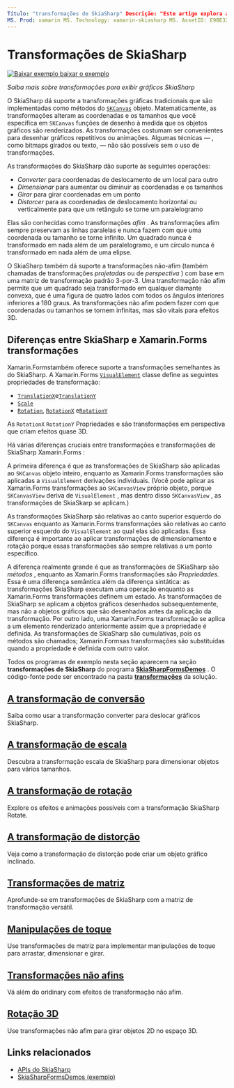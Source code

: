 ```yaml
---
Título: "transformações de SkiaSharp" Descrição: "Este artigo explora as transformações para exibir gráficos SkiaSharp em Xamarin.Forms aplicativos e demonstra isso com o código de exemplo".
MS. Prod: xamarin MS. Technology: xamarin-skiasharp MS. AssetID: E9BE322E-ECB3-4395-AFE4-4474A0F25551 autor: davidbritch MS. Author: dabritch MS. Date: 03/10/2017 no-loc: [ Xamarin.Forms , Xamarin.Essentials ]
---
```


# <a name="skiasharp-transforms"></a>Transformações de SkiaSharp

[![Baixar exemplo ](~/media/shared/download.png) baixar o exemplo](https://docs.microsoft.com/samples/xamarin/xamarin-forms-samples/skiasharpforms-demos)

_Saiba mais sobre transformações para exibir gráficos SkiaSharp_

O SkiaSharp dá suporte a transformações gráficas tradicionais que são implementadas como métodos do [`SKCanvas`](xref:SkiaSharp.SKCanvas) objeto. Matematicamente, as transformações alteram as coordenadas e os tamanhos que você especifica em `SKCanvas` funções de desenho à medida que os objetos gráficos são renderizados. As transformações costumam ser convenientes para desenhar gráficos repetitivos ou animações. Algumas técnicas &mdash; , como bitmaps girados ou texto, &mdash; não são possíveis sem o uso de transformações.

As transformações do SkiaSharp dão suporte às seguintes operações:

- *Converter* para coordenadas de deslocamento de um local para outro
- *Dimensionar* para aumentar ou diminuir as coordenadas e os tamanhos
- *Girar* para girar coordenadas em um ponto
- *Distorcer* para as coordenadas de deslocamento horizontal ou verticalmente para que um retângulo se torne um paralelogramo

Elas são conhecidas como transformações *afim* . As transformações afim sempre preservam as linhas paralelas e nunca fazem com que uma coordenada ou tamanho se torne infinito. Um quadrado nunca é transformado em nada além de um paralelogramo, e um círculo nunca é transformado em nada além de uma elipse.

O SkiaSharp também dá suporte a transformações não-afim (também chamadas de transformações *projetadas* ou de *perspectiva* ) com base em uma matriz de transformação padrão 3-por-3. Uma transformação não afim permite que um quadrado seja transformado em qualquer diamante convexa, que é uma figura de quatro lados com todos os ângulos interiores inferiores a 180 graus. As transformações não afim podem fazer com que coordenadas ou tamanhos se tornem infinitas, mas são vitais para efeitos 3D.

## <a name="differences-between-skiasharp-and-xamarinforms-transforms"></a>Diferenças entre SkiaSharp e Xamarin.Forms transformações

Xamarin.Formstambém oferece suporte a transformações semelhantes às do SkiaSharp. A Xamarin.Forms [`VisualElement`](xref:Xamarin.Forms.VisualElement) classe define as seguintes propriedades de transformação:

- [`TranslationX`](xref:Xamarin.Forms.VisualElement.TranslationX)e[`TranslationY`](xref:Xamarin.Forms.VisualElement.TranslationY)
- [`Scale`](xref:Xamarin.Forms.VisualElement.Scale)
- [`Rotation`](xref:Xamarin.Forms.VisualElement.Rotation), [`RotationX`](xref:Xamarin.Forms.VisualElement.RotationX) e[`RotationY`](xref:Xamarin.Forms.VisualElement.RotationY)

As `RotationX` `RotationY` Propriedades e são transformações em perspectiva que criam efeitos quase 3D.

Há várias diferenças cruciais entre transformações e transformações de SkiaSharp Xamarin.Forms :

A primeira diferença é que as transformações de SkiaSharp são aplicadas ao `SKCanvas` objeto inteiro, enquanto as Xamarin.Forms transformações são aplicadas a `VisualElement` derivações individuais. (Você pode aplicar as Xamarin.Forms transformações ao `SKCanvasView` próprio objeto, porque `SKCanvasView` deriva de `VisualElement` , mas dentro disso `SKCanvasView` , as transformações de SkiaSkarp se aplicam.)

As transformações SkiaSharp são relativas ao canto superior esquerdo do `SKCanvas` enquanto as Xamarin.Forms transformações são relativas ao canto superior esquerdo do `VisualElement` ao qual elas são aplicadas. Essa diferença é importante ao aplicar transformações de dimensionamento e rotação porque essas transformações são sempre relativas a um ponto específico.

A diferença realmente grande é que as transformações de SKiaSharp são *métodos* , enquanto as Xamarin.Forms transformações são *Propriedades*. Essa é uma diferença semântica além da diferença sintática: as transformações SkiaSharp executam uma operação enquanto as Xamarin.Forms transformações definem um estado. As transformações de SkiaSharp se aplicam a objetos gráficos desenhados subsequentemente, mas não a objetos gráficos que são desenhados antes da aplicação da transformação. Por outro lado, uma Xamarin.Forms transformação se aplica a um elemento renderizado anteriormente assim que a propriedade é definida. As transformações de SkiaSharp são cumulativas, pois os métodos são chamados; Xamarin.Formsas transformações são substituídas quando a propriedade é definida com outro valor.

Todos os programas de exemplo nesta seção aparecem na seção **transformações de SkiaSharp** do programa [**SkiaSharpFormsDemos**](https://docs.microsoft.com/samples/xamarin/xamarin-forms-samples/skiasharpforms-demos) . O código-fonte pode ser encontrado na pasta [**transformações**](https://github.com/xamarin/xamarin-forms-samples/tree/master/SkiaSharpForms/Demos/Demos/SkiaSharpFormsDemos/Transforms) da solução.

## <a name="the-translate-transform"></a>[A transformação de conversão](translate.md)

Saiba como usar a transformação converter para deslocar gráficos SkiaSharp.

## <a name="the-scale-transform"></a>[A transformação de escala](scale.md)

Descubra a transformação escala de SkiaSharp para dimensionar objetos para vários tamanhos.

## <a name="the-rotate-transform"></a>[A transformação de rotação](rotate.md)

Explore os efeitos e animações possíveis com a transformação SkiaSharp Rotate.

## <a name="the-skew-transform"></a>[A transformação de distorção](skew.md)

Veja como a transformação de distorção pode criar um objeto gráfico inclinado.

## <a name="matrix-transforms"></a>[Transformações de matriz](matrix.md)

Aprofunde-se em transformações de SkiaSharp com a matriz de transformação versátil.

## <a name="touch-manipulations"></a>[Manipulações de toque](touch.md)

Use transformações de matriz para implementar manipulações de toque para arrastar, dimensionar e girar.

## <a name="non-affine-transforms"></a>[Transformações não afins](non-affine.md)

Vá além do oridinary com efeitos de transformação não afim.

## <a name="3d-rotation"></a>[Rotação 3D](3d-rotation.md)

Use transformações não afim para girar objetos 2D no espaço 3D.

## <a name="related-links"></a>Links relacionados

- [APIs do SkiaSharp](https://docs.microsoft.com/dotnet/api/skiasharp)
- [SkiaSharpFormsDemos (exemplo)](https://docs.microsoft.com/samples/xamarin/xamarin-forms-samples/skiasharpforms-demos)
